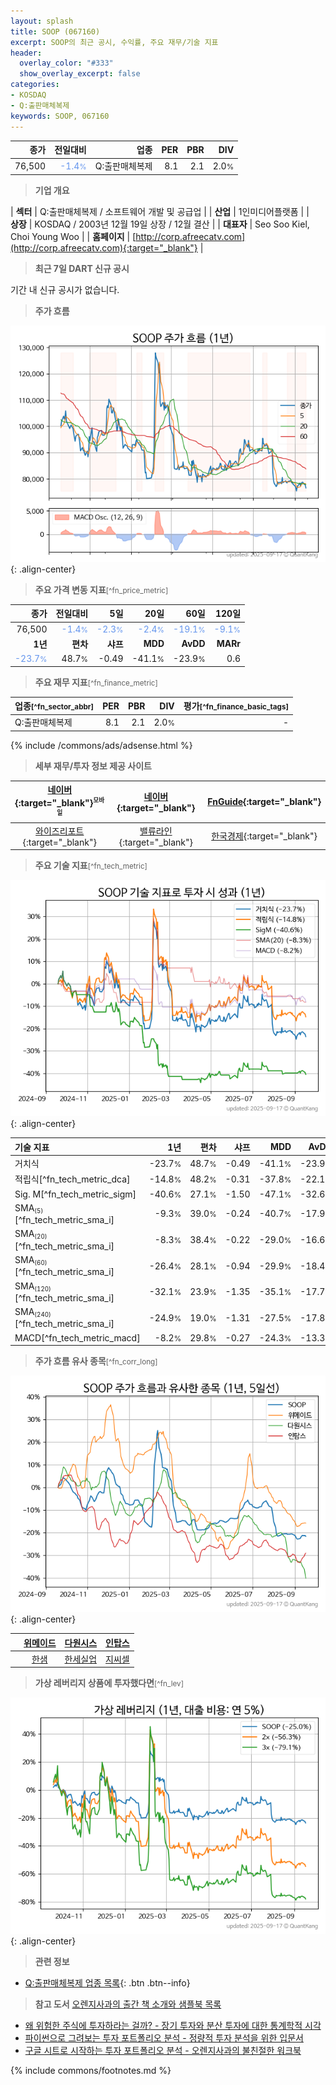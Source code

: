 ```yaml
---
layout: splash
title: SOOP (067160)
excerpt: SOOP의 최근 공시, 수익률, 주요 재무/기술 지표
header:
  overlay_color: "#333"
  show_overlay_excerpt: false
categories:
- KOSDAQ
- Q:출판매체복제
keywords: SOOP, 067160
---
```


| **종가** | **전일대비** | **업종** | **PER** | **PBR** | **DIV** |
| -------: | -----------: | -------: | ------: | ------: | ------: |
| 76,500 | <span style="color: cornflowerblue">-1.4<small>%</small></span> | Q:출판매체복제 | 8.1 | 2.1 | 2.0<small>%</small> |

<!-- more -->


> **기업 개요**<a id="company"></a>

| <span style="white-space:nowrap;">**섹터**</span> | Q:출판매체복제 / 소프트웨어 개발 및 공급업 |
| <span style="white-space:nowrap;">**산업**</span> | 1인미디어플랫폼 |
| <span style="white-space:nowrap;">**상장**</span> | KOSDAQ / 2003년 12월 19일 상장 / 12월 결산 |
| <span style="white-space:nowrap;">**대표자**</span> | Seo Soo Kiel, Choi Young Woo |
| <span style="white-space:nowrap;">**홈페이지**</span> | [http://corp.afreecatv.com](http://corp.afreecatv.com){:target="_blank"} |


> **최근 7일 DART 신규 공시**<a id="dart"></a>

기간 내 신규 공시가 없습니다.


> **주가 흐름**<a id="price"></a>

![067160](/stock/images/067160.png){: .align-center}


> **주요 가격 변동 지표**<small>[^fn_price_metric]</small>

| **종가** | **전일대비** | **5일** | **20일** | **60일** | **120일** |
| -------: | -----------: | ------: | -------: | -------: | --------: |
| 76,500 | <span style="color: cornflowerblue">-1.4<small>%</small></span> | <span style="color: cornflowerblue">-2.3<small>%</small></span> | <span style="color: cornflowerblue">-2.4<small>%</small></span> | <span style="color: cornflowerblue">-19.1<small>%</small></span> | <span style="color: cornflowerblue">-9.1<small>%</small></span> |
| **1년** | **편차** | **샤프** | **MDD** | **AvDD** | **MARr** |
| <span style="color: cornflowerblue">-23.7<small>%</small></span> | 48.7<small>%</small> | -0.49 | -41.1<small>%</small> | -23.9<small>%</small> | 0.6 |


> **주요 재무 지표**<small>[^fn_finance_metric]</small>

| **업종**<small>[^fn_sector_abbr]</small> | **PER** | **PBR** | **DIV** | **평가**<small>[^fn_finance_basic_tags]</small> |
| :--------------------------------------- | ------: | ------: | ------: | ----------------------------------------------: |
| Q:출판매체복제 | 8.1 | 2.1 | 2.0<small>%</small> | - |



{% include /commons/ads/adsense.html %}

> **세부 재무/투자 정보 제공 사이트**

| [네이버](https://m.stock.naver.com/domestic/stock/067160/finance/summary){:target="_blank"}<sup><small>모바일</small></sup> | [네이버](https://finance.naver.com/item/coinfo.naver?code=067160){:target="_blank"} | [FnGuide](https://comp.fnguide.com/SVO2/ASP/SVD_Invest.asp?gicode=A067160&MenuYn=Y){:target="_blank"} |
| :---: | :---: | :---: |
| [와이즈리포트](https://comp.wisereport.co.kr/company/c1040001.aspx?cmp_cd=067160){:target="_blank"} | [밸류라인](https://www.valueline.co.kr/finance/summary/067160){:target="_blank"} | [한국경제](https://markets.hankyung.com/stock/067160/financial-summary){:target="_blank"} |


> **주요 기술 지표**<small>[^fn_tech_metric]</small>


![067160](/stock/images/067160_tech.png){: .align-center}

| **기술 지표** | **1년** | **편차** | **샤프** | **MDD** | **AvDD** |
| :------------ | ------: | -----------: | -------: | ------: | -------: |
| 거치식 | -23.7<small>%</small> | 48.7<small>%</small> | -0.49 | -41.1<small>%</small> | -23.9<small>%</small> |
| 적립식[^fn_tech_metric_dca] | -14.8<small>%</small> | 48.2<small>%</small> | -0.31 | -37.8<small>%</small> | -22.1<small>%</small> |
| Sig. M[^fn_tech_metric_sigm] | -40.6<small>%</small> | 27.1<small>%</small> | -1.50 | -47.1<small>%</small> | -32.6<small>%</small> |
| SMA<small><sub>(5)</sub></small>[^fn_tech_metric_sma_i] | -9.3<small>%</small> | 39.0<small>%</small> | -0.24 | -40.7<small>%</small> | -17.9<small>%</small> |
| SMA<small><sub>(20)</sub></small>[^fn_tech_metric_sma_i] | -8.3<small>%</small> | 38.4<small>%</small> | -0.22 | -29.0<small>%</small> | -16.6<small>%</small> |
| SMA<small><sub>(60)</sub></small>[^fn_tech_metric_sma_i] | -26.4<small>%</small> | 28.1<small>%</small> | -0.94 | -29.9<small>%</small> | -18.4<small>%</small> |
| SMA<small><sub>(120)</sub></small>[^fn_tech_metric_sma_i] | -32.1<small>%</small> | 23.9<small>%</small> | -1.35 | -35.1<small>%</small> | -17.7<small>%</small> |
| SMA<small><sub>(240)</sub></small>[^fn_tech_metric_sma_i] | -24.9<small>%</small> | 19.0<small>%</small> | -1.31 | -27.5<small>%</small> | -17.8<small>%</small> |
| MACD[^fn_tech_metric_macd] | -8.2<small>%</small> | 29.8<small>%</small> | -0.27 | -24.3<small>%</small> | -13.3<small>%</small> |


> **주가 흐름 유사 종목**<a id="corr"></a><small>[^fn_corr_long]</small>

![067160](/stock/images/067160_corr.png){: .align-center}

|       | [위메이드](/112040/) | [다원시스](/068240/) | [인탑스](/049070/) |
| :---: | :------------------------------------: | :------------------------------------: | :------------------------------------: |
|       | [한샘](/009240/) | [한세실업](/105630/) | [지씨셀](/144510/) |


> **가상 레버리지 상품에 투자했다면**<a id="2x"></a><small>[^fn_lev]</small>

![067160](/stock/images/067160_2x.png){: .align-center}


> **관련 정보**

- [Q:출판매체복제 업종 목록](/stats/sector/kosdaq_업종_출판매체복제_종목/){: .btn .btn--info}

> **참고 도서** [오렌지사과의 출간 책 소개와 샘플북 목록](https://kongdori.tistory.com/691)

- [왜 위험한 주식에 투자하라는 걸까? - 장기 투자와 분산 투자에 대한 통계학적 시각](https://kongdori.tistory.com/421)
- [파이썬으로 그려보는 투자 포트폴리오 분석  - 정량적 투자 분석을 위한 입문서](https://kongdori.tistory.com/643)
- [구글 시트로 시작하는 투자 포트폴리오 분석 - 오렌지사과의 불친절한 워크북](https://kongdori.tistory.com/449)


{% include commons/footnotes.md %}